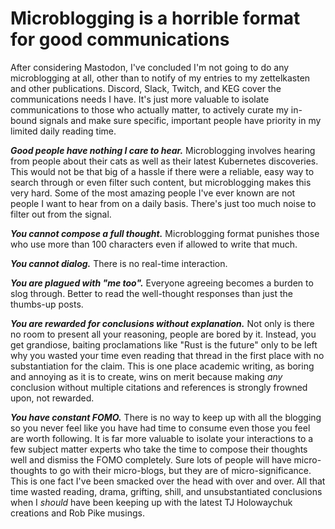 # Microblogging is a horrible format for good communications

After considering Mastodon, I've concluded I'm not going to do any microblogging at all, other than to notify of my entries to my zettelkasten and other publications. Discord, Slack, Twitch, and KEG cover the communications needs I have. It's just more valuable to isolate communications to those who actually matter, to actively curate my in-bound signals and make sure specific, important people have priority in my limited daily reading time.

***Good people have nothing I care to hear.*** Microblogging involves hearing from people about their cats as well as their latest Kubernetes discoveries. This would not be that big of a hassle if there were a reliable, easy way to search through or even filter such content, but microblogging makes this very hard. Some of the most amazing people I've ever known are not people I want to hear from on a daily basis. There's just too much noise to filter out from the signal.

***You cannot compose a full thought.*** Microblogging format punishes those who use more than 100 characters even if allowed to write that much.

***You cannot dialog.*** There is no real-time interaction.

***You are plagued with "me too".*** Everyone agreeing becomes a burden to slog through. Better to read the well-thought responses than just the thumbs-up posts.

***You are rewarded for conclusions without explanation.*** Not only is there no room to present all your reasoning, people are bored by it. Instead, you get grandiose, baiting proclamations like "Rust is the future" only to be left why you wasted your time even reading that thread in the first place with no substantiation for the claim. This is one place academic writing, as boring and annoying as it is to create, wins on merit because making *any* conclusion without multiple citations and references is strongly frowned upon, not rewarded.

***You have constant FOMO.*** There is no way to keep up with all the blogging so you never feel like you have had time to consume even those you feel are worth following. It is far more valuable to isolate your interactions to a few subject matter experts who take the time to compose their thoughts well and dismiss the FOMO completely. Sure lots of people will have micro-thoughts to go with their micro-blogs, but they are of micro-significance. This is one fact I've been smacked over the head with over and over. All that time wasted reading, drama, grifting, shill, and unsubstantiated conclusions when I *should* have been keeping up with the latest TJ Holowaychuk creations and Rob Pike musings.
